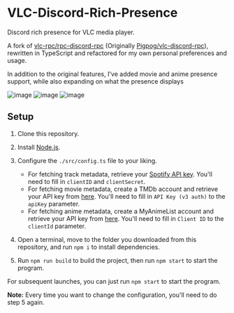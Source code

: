 # VLC-Discord-Rich-Presence

Discord rich presence for VLC media player.

A fork of [vlc-rpc/rpc-discord-rpc](https://github.com/vlc-rpc/vlc-discord-rpc) (Originally [Pigpog/vlc-discord-rpc](https://github.com/Pigpog/vlc-discord-rpc)), rewritten in TypeScript and refactored for my own personal preferences and usage.

In addition to the original features, I've added movie and anime presence support, while also expanding on what the presence displays

![image](https://i.imgur.com/VvTSTi7.png)
![image](https://i.imgur.com/E8RNVO2.png)
![image](https://i.imgur.com/D4mqrwh.png)

## Setup

1. Clone this repository.
2. Install [Node.js](https://nodejs.org/en/download).
3. Configure the `./src/config.ts` file to your liking.

   - For fetching track metadata, retrieve your [Spotify API key](https://developer.spotify.com/documentation/web-api/tutorials/getting-started). You'll need to fill in `clientID` and `clientSecret`.
   - For fetching movie metadata, create a TMDb account and retrieve your API key from [here](https://www.themoviedb.org/settings/api). You'll need to fill in `API Key (v3 auth)` to the `apiKey` parameter.
   - For fetching anime metadata, create a MyAnimeList account and retrieve your API key from [here](https://myanimelist.net/apiconfig). You'll need to fill in `Client ID` to the `clientId` parameter.

4. Open a terminal, move to the folder you downloaded from this repository, and run `npm i` to install dependencies.
5. Run `npm run build` to build the project, then run `npm start` to start the program.

For subsequent launches, you can just run `npm start` to start the program.

**Note:** Every time you want to change the configuration, you'll need to do step 5 again.
